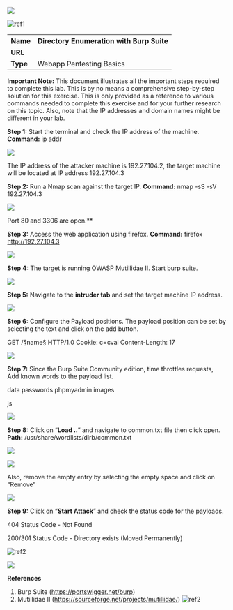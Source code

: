 ﻿![](Aspose.Words.502900df-d594-4797-9a37-919426424c2b.001.png)

![ref1]
<table><tr><th colspan="1"><b>Name</b> </th><th colspan="1">Directory Enumeration with Burp Suite </th></tr>
<tr><td colspan="1" rowspan="2"><b>URL</b> </td><td colspan="1" valign="bottom"><https://attackdefense.com/challengedetails?cid=1886> </td></tr>
<tr><td colspan="1"></td></tr>
<tr><td colspan="1"><b>Type</b> </td><td colspan="1">Webapp Pentesting Basics </td></tr>
</table>

**Important Note:** This document illustrates all the important steps required to complete this lab. This  is  by  no  means  a  comprehensive  step-by-step  solution for this exercise. This is only provided as a reference to various commands needed to complete this exercise and for your further research on this topic. Also, note that the IP addresses and domain names might be different in your lab.  

**Step 1:** Start the terminal and check the IP address of the machine. **Command:** ip addr 

![](Aspose.Words.502900df-d594-4797-9a37-919426424c2b.003.jpeg)

The IP address of the attacker machine is 192.27.104.2, the target machine will be located at IP address 192.27.104.3 

**Step 2:** Run a Nmap scan against the target IP. **Command:** nmap -sS -sV 192.27.104.3 

![](Aspose.Words.502900df-d594-4797-9a37-919426424c2b.004.png)

Port 80 and 3306 are open.**  

**Step 3:** Access the web application using firefox.  **Command:** firefox http://192.27.104.3 

![](Aspose.Words.502900df-d594-4797-9a37-919426424c2b.005.jpeg)

**Step 4:** The target is running OWASP Mutillidae II. Start burp suite. 

![](Aspose.Words.502900df-d594-4797-9a37-919426424c2b.006.jpeg)

**Step 5:** Navigate to the **intruder tab** and set the target machine IP address. 

![](Aspose.Words.502900df-d594-4797-9a37-919426424c2b.007.jpeg)

**Step 6:** Configure the Payload positions. The payload position can be set by selecting the text and click on the add button. 

GET /§name§ HTTP/1.0 Cookie: c=cval Content-Length: 17 

![](Aspose.Words.502900df-d594-4797-9a37-919426424c2b.008.png)

**Step 7:** Since the Burp Suite Community edition, time throttles requests, Add known words to the payload list.  

data passwords phpmyadmin images 

js 

![](Aspose.Words.502900df-d594-4797-9a37-919426424c2b.009.jpeg)

**Step 8:** Click on “**Load ..**” and navigate to common.txt file then click open. **Path:** /usr/share/wordlists/dirb/common.txt 

![](Aspose.Words.502900df-d594-4797-9a37-919426424c2b.010.jpeg)

![](Aspose.Words.502900df-d594-4797-9a37-919426424c2b.011.jpeg)

Also, remove the empty entry by selecting the empty space and click on “Remove” 

![](Aspose.Words.502900df-d594-4797-9a37-919426424c2b.012.jpeg)

**Step 9:** Click on “**Start Attack**” and check the status code for the payloads.  

404 Status Code - Not Found 

200/301 Status Code - Directory exists (Moved Permanently) 

![ref2]

![](Aspose.Words.502900df-d594-4797-9a37-919426424c2b.014.png)

**References** 

1. Burp Suite (<https://portswigger.net/burp>) 
1. Mutillidae II (<https://sourceforge.net/projects/mutillidae/>) 
![ref2]

[ref1]: Aspose.Words.502900df-d594-4797-9a37-919426424c2b.002.png
[ref2]: Aspose.Words.502900df-d594-4797-9a37-919426424c2b.013.png
